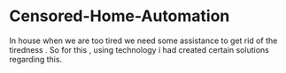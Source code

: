 # Censored-Home-Automation
In house when we are too tired we need some assistance to get rid of the tiredness . So for this , using technology i had created certain solutions regarding this.
